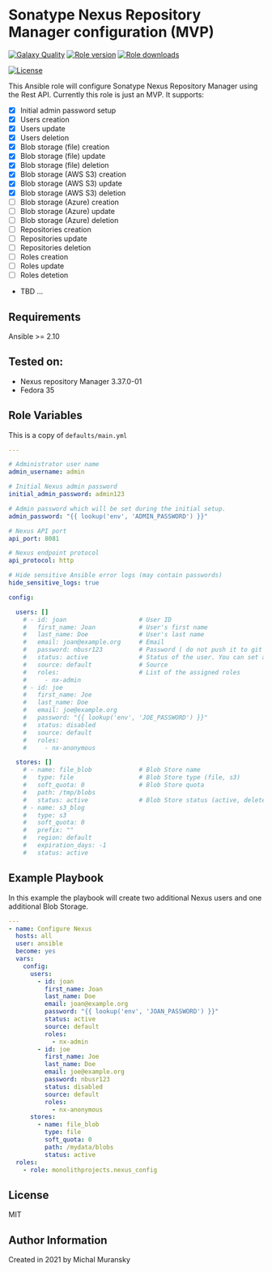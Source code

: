 # Sonatype Nexus Repository Manager configuration (MVP)

[![Galaxy Quality](https://img.shields.io/ansible/quality/57165?style=flat&logo=ansible)](https://galaxy.ansible.com/monolithprojects/nexus_config)
[![Role version](https://img.shields.io/github/v/release/MonolithProjects/ansible-nexus_config)](https://galaxy.ansible.com/monolithprojects/nexus_config)
[![Role downloads](https://img.shields.io/ansible/role/d/57165)](https://galaxy.ansible.com/monolithprojects/nexus_config)
<!-- [![GitHub Actions](https://github.com/MonolithProjects/ansible-nexus_config/workflows/molecule%20test/badge.svg?branch=master)](https://github.com/MonolithProjects/ansible-nexus_config/actions) -->
[![License](https://img.shields.io/github/license/MonolithProjects/ansible-nexus_config)](https://github.com/MonolithProjects/ansible-nexus_config/blob/main/LICENSE)

This Ansible role will configure Sonatype Nexus Repository Manager using the Rest API.
Currently this role is just an MVP. It supports:

- [x] Initial admin password setup
- [x] Users creation
- [x] Users update
- [x] Users deletion
- [x] Blob storage (file) creation
- [x] Blob storage (file) update
- [x] Blob storage (file) deletion
- [x] Blob storage (AWS S3) creation
- [x] Blob storage (AWS S3) update
- [x] Blob storage (AWS S3) deletion
- [ ] Blob storage (Azure) creation
- [ ] Blob storage (Azure) update
- [ ] Blob storage (Azure) deletion
- [ ] Repositories creation
- [ ] Repositories update
- [ ] Repositories deletion
- [ ] Roles creation
- [ ] Roles update
- [ ] Roles detetion
- TBD ...

## Requirements

Ansible >= 2.10

## Tested on:

- Nexus repository Manager 3.37.0-01
- Fedora 35

## Role Variables

This is a copy of `defaults/main.yml`

```yaml
---

# Administrator user name
admin_username: admin

# Initial Nexus admin password
initial_admin_password: admin123

# Admin password which will be set during the initial setup.
admin_password: "{{ lookup('env', 'ADMIN_PASSWORD') }}"

# Nexus API port
api_port: 8081

# Nexus endpoint protocol
api_protocol: http

# Hide sensitive Ansible error logs (may contain passwords)
hide_sensitive_logs: true

config:

  users: []
    # - id: joan                    # User ID
    #   first_name: Joan            # User's first name
    #   last_name: Doe              # User's last name
    #   email: joan@example.org     # Email
    #   password: nbusr123          # Password ( do not push it to git :) )
    #   status: active              # Status of the user. You can set active/disabled or deleted to delete the user.
    #   source: default             # Source
    #   roles:                      # List of the assigned roles
    #     - nx-admin
    # - id: joe
    #   first_name: Joe
    #   last_name: Doe
    #   email: joe@example.org
    #   password: "{{ lookup('env', 'JOE_PASSWORD') }}"
    #   status: disabled
    #   source: default
    #   roles:
    #     - nx-anonymous

  stores: []
    # - name: file_blob             # Blob Store name
    #   type: file                  # Blob Store type (file, s3)
    #   soft_quota: 0               # Blob Store quota
    #   path: /tmp/blobs
    #   status: active              # Blob Store status (active, deleted)
    # - name: s3_blog
    #   type: s3
    #   soft_quota: 0
    #   prefix: ""
    #   region: default
    #   expiration_days: -1
    #   status: active
```

## Example Playbook

In this example the playbook will create two additional Nexus users and one additional Blob Storage.

```yaml
---
- name: Configure Nexus
  hosts: all
  user: ansible
  become: yes
  vars:
    config:
      users:
        - id: joan
          first_name: Joan
          last_name: Doe
          email: joan@example.org
          password: "{{ lookup('env', 'JOAN_PASSWORD') }}"
          status: active
          source: default
          roles:
            - nx-admin
        - id: joe
          first_name: Joe
          last_name: Doe
          email: joe@example.org
          password: nbusr123
          status: disabled
          source: default
          roles:
            - nx-anonymous
      stores:
        - name: file_blob
          type: file
          soft_quota: 0
          path: /mydata/blobs
          status: active
  roles:
    - role: monolithprojects.nexus_config
```

## License

MIT

## Author Information

Created in 2021 by Michal Muransky
